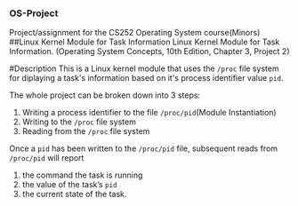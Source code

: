 ### OS-Project
Project/assignment for the CS252 Operating System course(Minors)
##Linux Kernel Module for Task Information
Linux Kernel Module for Task Information. (Operating System Concepts, 10th Edition, Chapter 3, Project 2)

#Description
This is a Linux kernel module that uses the `/proc` file system for diplaying a task's information based on it's process identifier value `pid`.

The whole project can be broken down into 3 steps:

1. Writing a process identifier to the file `/proc/pid`(Module Instantiation)
2. Writing to the `/proc` file system
3. Reading from the `/proc` file system

Once a `pid` has been written to the `/proc/pid` file, subsequent reads from `/proc/pid` will report

1. the command the task is running
2. the value of the task’s `pid` 
3. the current state of the task.
